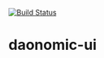 [![Build Status](https://travis-ci.org/daonomic/daonomic-ui.svg?branch=master)](https://travis-ci.org/daonomic/daonomic-ui)

# daonomic-ui
